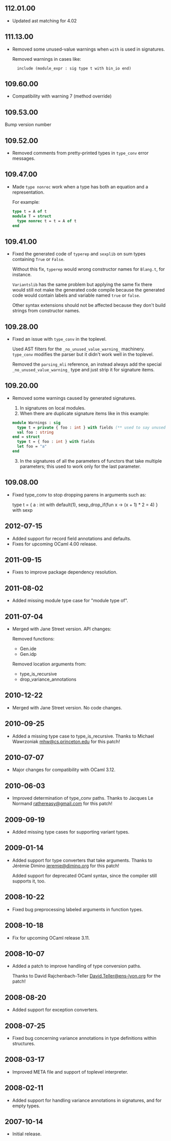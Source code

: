 ## 112.01.00

- Updated ast matching for 4.02

## 111.13.00

- Removed some unused-value warnings when `with` is used in signatures.

    Removed warnings in cases like:

        include (module_expr : sig type t with bin_io end)

## 109.60.00

- Compatibility with warning 7 (method override)

## 109.53.00

Bump version number

## 109.52.00

- Removed comments from pretty-printed types in `type_conv` error
  messages.

## 109.47.00

- Made `type nonrec` work when a type has both an equation and a representation.

  For example:

  ```ocaml
  type t = A of t
  module T = struct
    type nonrec t = t = A of t
  end
  ```

## 109.41.00

- Fixed the generated code of `typerep` and `sexplib` on sum types containing `True` or `False`.

  Without this fix, `typerep` would wrong constructor names for
  `Blang.t`, for instance.

  `Variantslib` has the same problem but applying the same fix there
  would still not make the generated code compile because the generated
  code would contain labels and variable named `true` or `false`.

  Other syntax extensions should not be affected because they don't
  build strings from constructor names.

## 109.28.00

- Fixed an issue with `type_conv` in the toplevel.

  Used AST filters for the `_no_unused_value_warning_` machinery.
  `type_conv` modifies the parser but it didn't work well in the
  toplevel.

  Removed the `parsing_mli` reference, an instead always add the
  special `_no_unused_value_warning_` type and just strip it for
  signature items.

## 109.20.00

- Removed some warnings caused by generated signatures.

  1. In signatures on local modules.
  2. When there are duplicate signature items like in this example:

    ```ocaml
    module Warnings : sig
      type t = private { foo : int } with fields (** used to say unused value foo *)
      val foo : string
    end = struct
      type t = { foo : int } with fields
      let foo = "a"
    end
    ```

  3. In the signatures of all the parameters of functors that take multiple
     parameters; this used to work only for the last parameter.

## 109.08.00

- Fixed type_conv to stop dropping parens in arguments such as:

    type t = {
      a : int with default(1), sexp_drop_if(fun x -> (x + 1) * 2 = 4)
    } with sexp

## 2012-07-15

- Added support for record field annotations and defaults.
- Fixes for upcoming OCaml 4.00 release.

## 2011-09-15

- Fixes to improve package dependency resolution.

## 2011-08-02

- Added missing module type case for "module type of".

## 2011-07-04

- Merged with Jane Street version.  API changes:

    Removed functions:

    * Gen.ide
    * Gen.idp

    Removed location arguments from:

    * type_is_recursive
    * drop_variance_annotations

## 2010-12-22

- Merged with Jane Street version.  No code changes.

## 2010-09-25

- Added a missing type case to type_is_recursive. Thanks to Michael
  Wawrzoniak <mhw@cs.princeton.edu> for this patch!

## 2010-07-07

- Major changes for compatibility with OCaml 3.12.

## 2010-06-03

- Improved determination of type_conv paths. Thanks to Jacques Le
  Normand <rathereasy@gmail.com> for this patch!

## 2009-09-19

- Added missing type cases for supporting variant types.

## 2009-01-14

- Added support for type converters that take arguments. Thanks to
  Jérémie Dimino <jeremie@dimino.org> for this patch!

    Added support for deprecated OCaml syntax, since the compiler still
    supports it, too.

## 2008-10-22

- Fixed bug preprocessing labeled arguments in function types.

## 2008-10-18

- Fix for upcoming OCaml release 3.11.

## 2008-10-07

- Added a patch to improve handling of type conversion paths.

    Thanks to David Rajchenbach-Teller <David.Teller@ens-lyon.org> for
    the patch!

## 2008-08-20

- Added support for exception converters.

## 2008-07-25

- Fixed bug concerning variance annotations in type
  definitions within structures.

## 2008-03-17

- Improved META file and support of toplevel interpreter.

## 2008-02-11

- Added support for handling variance annotations in signatures, and for
  empty types.

## 2007-10-14

- Initial release.

